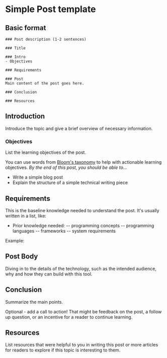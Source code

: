 # Simple Post template

## Basic format

```
### Post description (1-2 sentences)

### Title

### Intro
- Objectives

### Requirements

### Post
Main content of the post goes here.

### Conclusion

### Resources
```

## Introduction
Introduce the topic and give a brief overview of necessary information.

### Objectives
List the learning objectives of the post.

You can use words from [Bloom's taxonomy](https://bloomstaxonomy.net/) to help with actionable learning objectives.
_By the end of this post, you should be able to..._
* Write a simple blog post
* Explain the structure of a simple technical writing piece

## Requirements

This is the baseline knowledge needed to understand the post. 
It's usually written in a list, like:
- Prior knowledge needed:
-- programming concepts
-- programming languages
-- frameworks
-- system requirements

Example:

## Post Body

Diving in to the details of the technology, such as the intended audience, why and how they can build with this tool.

## Conclusion
Summarize the main points.

Optional - add a call to action! That might be feedback on the post, a follow up question, or an incentive for a reader to continue learning. 

## Resources
List resources that were helpful to you in writing this post or more articles for readers to explore if this topic is interesting to them.
